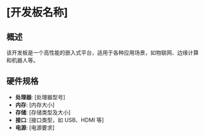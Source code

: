 # [开发板名称]

## 概述
该开发板是一个高性能的嵌入式平台，适用于各种应用场景，如物联网、边缘计算和机器人等。

## 硬件规格
- **处理器**: [处理器型号]
- **内存**: [内存大小]
- **存储**: [存储类型及大小]
- **接口**: [接口类型，如 USB、HDMI 等]
- **电源**: [电源要求]

